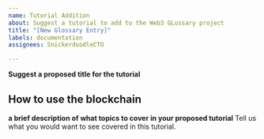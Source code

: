 ```yaml
---
name: Tutorial Addition
about: Suggest a tutorial to add to the Web3 GLossary project
title: "[New Glossary Entry]"
labels: documentation
assignees: SnickerdoodleCTO

---
```


**Suggest a proposed title for the tutorial**
## How to use the blockchain

**a brief description of what topics to cover in your proposed tutorial**
Tell us what you would want to see covered in this tutorial. 